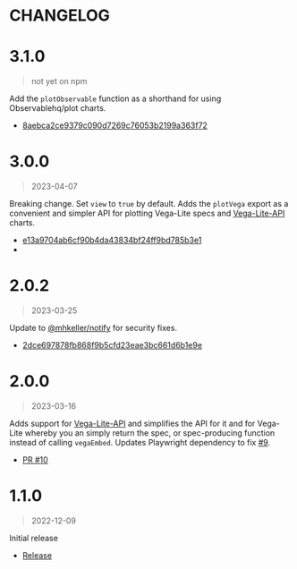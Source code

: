 CHANGELOG
===

# 3.1.0

> not yet on npm

Add the `plotObservable` function as a shorthand for using Observablehq/plot charts.

* [8aebca2ce9379c090d7269c76053b2199a363f72](https://github.com/mhkeller/plot/commit/8aebca2ce9379c090d7269c76053b2199a363f72)

# 3.0.0

> 2023-04-07

Breaking change. Set `view` to `true` by default. Adds the `plotVega` export as a convenient and simpler API for plotting Vega-Lite specs and [Vega-Lite-API](https://github.com/vega/vega-lite-api) charts.

* [e13a9704ab6cf90b4da43834bf24ff9bd785b3e1](https://github.com/mhkeller/plot/commit/e13a9704ab6cf90b4da43834bf24ff9bd785b3e1)
* 
# 2.0.2

> 2023-03-25

Update to [@mhkeller/notify](https://github.com/mhkeller/notify) for security fixes.

* [2dce697878fb868f9b5cfd23eae3bc661d6b1e9e](https://github.com/mhkeller/plot/commit/2dce697878fb868f9b5cfd23eae3bc661d6b1e9e)

# 2.0.0

> 2023-03-16

Adds support for [Vega-Lite-API](https://vega.github.io/vega-lite-api/) and simplifies the API for it and for Vega-Lite whereby you an simply return the spec, or spec-producing function instead of calling `vegaEmbed`. Updates Playwright dependency to fix [#9](https://github.com/mhkeller/plot/issues/9).

* [PR #10](https://github.com/mhkeller/plot/pull/10)

# 1.1.0

> 2022-12-09

Initial release

* [Release](https://github.com/mhkeller/plot/releases/tag/v1.1.0)
